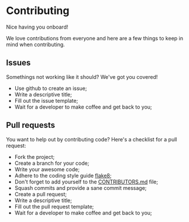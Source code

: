 # Contributing
Nice having you onboard!

We love contributions from everyone and here are a few things to keep in mind when contributing.

## Issues
Somethings not working like it should? We've got you covered!

 * Use github to create an issue;
 * Write a descriptive title;
 * Fill out the issue template;
 * Wait for a developer to make coffee and get back to you;

## Pull requests
You want to help out by contributing code? Here's a checklist for a pull request:

 * Fork the project;
 * Create a branch for your code;
 * Write your awesome code;
 * Adhere to the coding style guide [flake8][flake];
 * Don't forget to add yourself to the [CONTRIBUTORS.md](CONTRIBUTORS.md) file;
 * Squash commits and provide a sane commit message;
 * Create a pull request;
 * Write a descriptive title;
 * Fill out the pull request template;
 * Wait for a developer to make coffee and get back to you;

[flake]: http://flake8.pycqa.org/en/latest/
